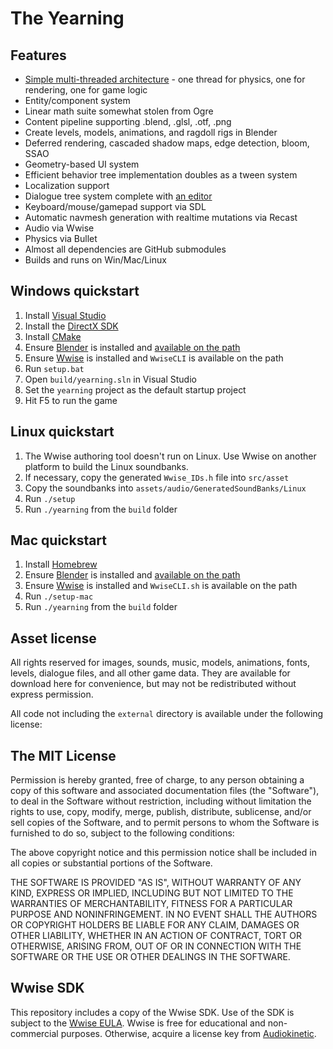 The Yearning
===========

Features
--------

- [Simple multi-threaded architecture](http://etodd.io/2016/01/12/poor-mans-threading-architecture/) -
one thread for physics, one for rendering, one for game logic
- Entity/component system
- Linear math suite somewhat stolen from Ogre
- Content pipeline supporting .blend, .glsl, .otf, .png
- Create levels, models, animations, and ragdoll rigs in Blender
- Deferred rendering, cascaded shadow maps, edge detection, bloom, SSAO
- Geometry-based UI system
- Efficient behavior tree implementation doubles as a tween system
- Localization support
- Dialogue tree system complete with [an editor](https://github.com/etodd/dialogger/tree/yearning)
- Keyboard/mouse/gamepad support via SDL
- Automatic navmesh generation with realtime mutations via Recast
- Audio via Wwise
- Physics via Bullet
- Almost all dependencies are GitHub submodules
- Builds and runs on Win/Mac/Linux

Windows quickstart
------------------

1. Install [Visual Studio](https://www.visualstudio.com/en-us/downloads/download-visual-studio-vs.aspx)
1. Install the [DirectX SDK](https://www.microsoft.com/en-us/download/confirmation.aspx?id=6812)
1. Install [CMake](http://www.cmake.org/download/)
1. Ensure [Blender](http://blender.org) is installed and
   [available on the path](http://www.computerhope.com/issues/ch000549.htm)
1. Ensure [Wwise](https://www.audiokinetic.com/) is installed and `WwiseCLI`
is available on the path
1. Run `setup.bat`
1. Open `build/yearning.sln` in Visual Studio
1. Set the `yearning` project as the default startup project
1. Hit F5 to run the game

Linux quickstart
----------------

1. The Wwise authoring tool doesn't run on Linux. Use Wwise on another platform
to build the Linux soundbanks.
1. If necessary, copy the generated `Wwise_IDs.h` file into `src/asset`
1. Copy the soundbanks into `assets/audio/GeneratedSoundBanks/Linux`
1. Run `./setup`
1. Run `./yearning` from the `build` folder

Mac quickstart
--------------

1. Install [Homebrew](http://brew.sh/)
1. Ensure [Blender](http://blender.org) is installed and
   [available on the path](http://www.computerhope.com/issues/ch000549.htm)
1. Ensure [Wwise](https://www.audiokinetic.com/) is installed and `WwiseCLI.sh`
is available on the path
1. Run `./setup-mac`
1. Run `./yearning` from the `build` folder

Asset license
-------------

All rights reserved for images, sounds, music, models, animations, fonts,
levels, dialogue files, and all other game data. They are available for
download here for convenience, but may not be redistributed without express
permission.

All code not including the `external` directory is available under the
following license:

The MIT License
---------------

Permission is hereby granted, free of charge, to any person obtaining a copy
of this software and associated documentation files (the "Software"), to deal
in the Software without restriction, including without limitation the rights
to use, copy, modify, merge, publish, distribute, sublicense, and/or sell
copies of the Software, and to permit persons to whom the Software is
furnished to do so, subject to the following conditions:

The above copyright notice and this permission notice shall be included in all
copies or substantial portions of the Software.

THE SOFTWARE IS PROVIDED "AS IS", WITHOUT WARRANTY OF ANY KIND, EXPRESS OR
IMPLIED, INCLUDING BUT NOT LIMITED TO THE WARRANTIES OF MERCHANTABILITY,
FITNESS FOR A PARTICULAR PURPOSE AND NONINFRINGEMENT. IN NO EVENT SHALL THE
AUTHORS OR COPYRIGHT HOLDERS BE LIABLE FOR ANY CLAIM, DAMAGES OR OTHER
LIABILITY, WHETHER IN AN ACTION OF CONTRACT, TORT OR OTHERWISE, ARISING FROM,
OUT OF OR IN CONNECTION WITH THE SOFTWARE OR THE USE OR OTHER DEALINGS IN THE
SOFTWARE.

Wwise SDK
---------

This repository includes a copy of the Wwise SDK. Use of the SDK is subject to
the [Wwise EULA](external/wwise/LICENSE.txt). Wwise is free for educational and
non-commercial purposes. Otherwise, acquire a license key from
[Audiokinetic](https://www.audiokinetic.com/).
